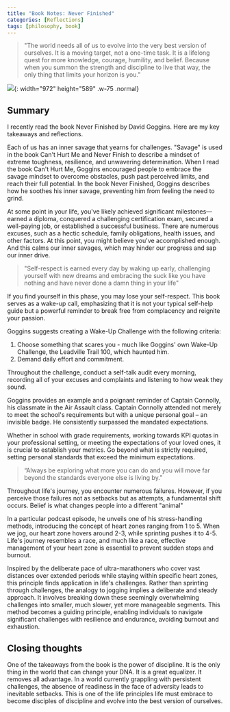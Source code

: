 ```yaml
---
title: "Book Notes: Never Finished"
categories: [Reflections]
tags: [philosophy, book]
---
```


> "The world needs all of us to evolve into the very best version of ourselves. It is a moving target, not a one-time task. It is a lifelong quest for more knowledge, courage, humility, and belief. Because when you summon the strength and discipline to live that way, the only thing that limits your horizon is you."

![](https://i.postimg.cc/FzQ1sYth/Solitude.png){: width="972" height="589" .w-75 .normal}

## Summary 

I recently read the book Never Finished by David Goggins. Here are my key takeaways and reflections. 

Each of us has an inner savage that yearns for challenges. "Savage" is used in the book Can't Hurt Me and Never Finish to describe a mindset of extreme toughness, resilience, and unwavering determination. When I read the book Can't Hurt Me, Goggins encouraged people to embrace the savage mindset to overcome obstacles, push past perceived limits, and reach their full potential. In the book Never Finished, Goggins describes how he soothes his inner savage, preventing him from feeling the need to grind. 

At some point in your life, you've likely achieved significant milestones—earned a diploma, conquered a challenging certification exam, secured a well-paying job, or established a successful business. There are numerous excuses, such as a hectic schedule, family obligations, health issues, and other factors. At this point, you might believe you've accomplished enough. And this calms our inner savages, which may hinder our progress and sap our inner drive. 

> "Self-respect is earned every day by waking up early, challenging yourself with new dreams and embracing the suck like you have nothing and have never done a damn thing in your life"

If you find yourself in this phase, you may lose your self-respect. This book serves as a wake-up call, emphasizing that it is not your typical self-help guide but a powerful reminder to break free from complacency and reignite your passion.

Goggins suggests creating a Wake-Up Challenge with the following criteria:
1. Choose something that scares you - much like Goggins' own Wake-Up Challenge, the Leadville Trail 100, which haunted him.
2. Demand daily effort and commitment.

Throughout the challenge, conduct a self-talk audit every morning, recording all of your excuses and complaints and listening to how weak they sound.

Goggins provides an example and a poignant reminder of Captain Connolly, his classmate in the Air Assault class. Captain Connolly attended not merely to meet the school's requirements but with a unique personal goal – an invisible badge. He consistently surpassed the mandated expectations.

Whether in school with grade requirements, working towards KPI quotas in your professional setting, or meeting the expectations of your loved ones, it is crucial to establish your metrics. Go beyond what is strictly required, setting personal standards that exceed the minimum expectations.


> “Always be exploring what more you can do and you will move far beyond the standards everyone else is living by.”


Throughout life's journey, you encounter numerous failures. However, if you perceive those failures not as setbacks but as attempts, a fundamental shift occurs. Belief is what changes people into a different "animal"

In a particular podcast episode, he unveils one of his stress-handling methods, introducing the concept of heart zones ranging from 1 to 5. When we jog, our heart zone hovers around 2-3, while sprinting pushes it to 4-5. Life's journey resembles a race, and much like a race, effective management of your heart zone is essential to prevent sudden stops and burnout.

Inspired by the deliberate pace of ultra-marathoners who cover vast distances over extended periods while staying within specific heart zones, this principle finds application in life's challenges. Rather than sprinting through challenges, the analogy to jogging implies a deliberate and steady approach. It involves breaking down these seemingly overwhelming challenges into smaller, much slower, yet more manageable segments. This method becomes a guiding principle, enabling individuals to navigate significant challenges with resilience and endurance, avoiding burnout and exhaustion.

## Closing thoughts 
One of the takeaways from the book is the power of discipline. It is the only thing in the world that can change your DNA. It is a great equalizer. It removes all advantage. In a world currently grappling with persistent challenges, the absence of readiness in the face of adversity leads to inevitable setbacks. This is one of the life principles life must embrace to become disciples of discipline and evolve into the best version of ourselves.